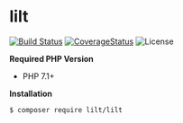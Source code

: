 # lilt

[![Build Status](https://img.shields.io/travis/lilt-php/lilt/master.svg?style=flat-square)](https://travis-ci.org/lilt-php/lilt)
[![CoverageStatus](https://img.shields.io/coveralls/lilt-php/lilt/master.svg?style=flat-square)](https://coveralls.io/github/lilt-php/lilt?branch=master)
![License](https://img.shields.io/badge/license-MIT-blue.svg?style=flat-square)

**Required PHP Version**

- PHP 7.1+

**Installation**

```bash
$ composer require lilt/lilt
```
